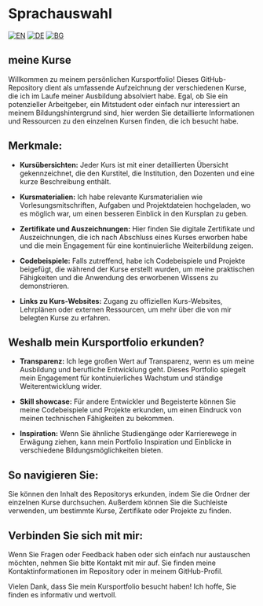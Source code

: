 # Sprachauswahl 

[![EN](https://img.shields.io/badge/LANG-EN-blue.svg)](https://github.com/Ivan-Plamenov/MyCoursesPortfolio/blob/main/README.md)
[![DE](https://img.shields.io/badge/LANG-DE-green.svg)](https://github.com/Ivan-Plamenov/MyCoursesPortfolio/blob/main/README.de.md)
[![BG](https://img.shields.io/badge/LANG-BG-red.svg)](https://github.com/Ivan-Plamenov/MyCoursesPortfolio/blob/main/README.bg.md)

## meine Kurse

Willkommen zu meinem persönlichen Kursportfolio! Dieses GitHub-Repository dient als umfassende Aufzeichnung der verschiedenen Kurse, die ich im Laufe meiner Ausbildung absolviert habe. Egal, ob Sie ein potenzieller Arbeitgeber, ein Mitstudent oder einfach nur interessiert an meinem Bildungshintergrund sind, hier werden Sie detaillierte Informationen und Ressourcen zu den einzelnen Kursen finden, die ich besucht habe.

## Merkmale:

- **Kursübersichten:** Jeder Kurs ist mit einer detaillierten Übersicht gekennzeichnet, die den Kurstitel, die Institution, den Dozenten und eine kurze Beschreibung enthält.

- **Kursmaterialien:** Ich habe relevante Kursmaterialien wie Vorlesungsmitschriften, Aufgaben und Projektdateien hochgeladen, wo es möglich war, um einen besseren Einblick in den Kursplan zu geben.

- **Zertifikate und Auszeichnungen:** Hier finden Sie digitale Zertifikate und Auszeichnungen, die ich nach Abschluss eines Kurses erworben habe und die mein Engagement für eine kontinuierliche
  Weiterbildung zeigen.
  
- **Codebeispiele:** Falls zutreffend, habe ich Codebeispiele und Projekte beigefügt, die während der Kurse erstellt wurden, um meine praktischen Fähigkeiten und die Anwendung des erworbenen Wissens zu
demonstrieren.

- **Links zu Kurs-Websites:** Zugang zu offiziellen Kurs-Websites, Lehrplänen oder externen Ressourcen, um mehr über die von mir belegten Kurse zu erfahren.

## Weshalb mein Kursportfolio erkunden?

- **Transparenz:** Ich lege großen Wert auf Transparenz, wenn es um meine Ausbildung und berufliche Entwicklung geht. Dieses Portfolio spiegelt mein Engagement für kontinuierliches Wachstum und ständige
Weiterentwicklung wider.

- **Skill showcase:** Für andere Entwickler und Begeisterte können Sie meine Codebeispiele und Projekte erkunden, um einen Eindruck von meinen technischen Fähigkeiten zu bekommen.

- **Inspiration:** Wenn Sie ähnliche Studiengänge oder Karrierewege in Erwägung ziehen, kann mein Portfolio Inspiration und Einblicke in verschiedene Bildungsmöglichkeiten bieten.

## So navigieren Sie:

Sie können den Inhalt des Repositorys erkunden, indem Sie die Ordner der einzelnen Kurse durchsuchen. Außerdem können Sie die Suchleiste verwenden, um bestimmte Kurse, Zertifikate oder Projekte zu
finden.

## Verbinden Sie sich mit mir:

Wenn Sie Fragen oder Feedback haben oder sich einfach nur austauschen möchten, nehmen Sie bitte Kontakt mit mir auf. Sie finden meine Kontaktinformationen im Repository oder in meinem GitHub-Profil.

Vielen Dank, dass Sie mein Kursportfolio besucht haben! Ich hoffe, Sie finden es informativ und wertvoll.
